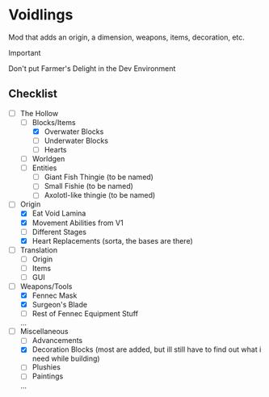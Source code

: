 # Voidlings
Mod that adds an origin, a dimension, weapons, items, decoration, etc.

>[!IMPORTANT]
> Don't put Farmer's Delight in the Dev Environment

## Checklist
- [ ] The Hollow
  - [ ] Blocks/Items
    - [x] Overwater Blocks
    - [ ] Underwater Blocks
    - [ ] Hearts
  - [ ] Worldgen
  - [ ] Entities
    - [ ] Giant Fish Thingie (to be named)
    - [ ] Small Fishie (to be named)
    - [ ] Axolotl-like thingie (to be named)
- [ ] Origin
  - [x] Eat Void Lamina
  - [x] Movement Abilities from V1
  - [ ] Different Stages
  - [x] Heart Replacements (sorta, the bases are there)
- [ ] Translation
  - [ ] Origin
  - [ ] Items
  - [ ] GUI
- [ ] Weapons/Tools
  - [x] Fennec Mask
  - [x] Surgeon's Blade
  - [ ] Rest of Fennec Equipment Stuff
  
  ...
- [ ] Miscellaneous
  - [ ] Advancements
  - [X] Decoration Blocks (most are added, but ill still have to find out what i need while building)
  - [ ] Plushies
  - [ ] Paintings
  
  ...
